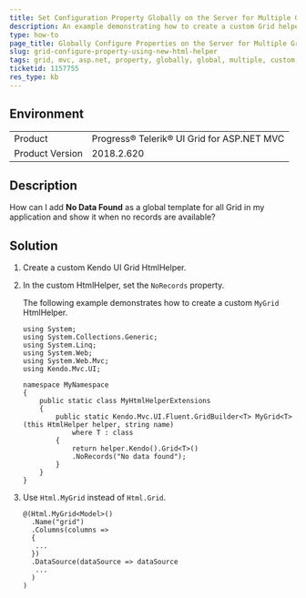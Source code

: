 ```yaml
---
title: Set Configuration Property Globally on the Server for Multiple Grids
description: An example demonstrating how to create a custom Grid helper to set a property globally for multiple grids.
type: how-to
page_title: Globally Configure Properties on the Server for Multiple Grids - Kendo UI Grid for ASP.NET MVC
slug: grid-configure-property-using-new-html-helper
tags: grid, mvc, asp.net, property, globally, global, multiple, custom, helper.
ticketid: 1157755
res_type: kb
---
```


## Environment

<table>
 <tr>
  <td>Product</td>
  <td>Progress® Telerik® UI Grid for ASP.NET MVC</td>
 </tr>
 <tr>
  <td>Product Version</td>
  <td>2018.2.620</td>
 </tr>
</table>

## Description

How can I add **No Data Found** as a global template for all Grid in my application and show it when no records are available?

## Solution

1. Create a custom Kendo UI Grid HtmlHelper.
1. In the custom HtmlHelper, set the `NoRecords` property.

    The following example demonstrates how to create a custom `MyGrid` HtmlHelper.

    ```
    using System;
    using System.Collections.Generic;
    using System.Linq;
    using System.Web;
    using System.Web.Mvc;
    using Kendo.Mvc.UI;

    namespace MyNamespace
    {
        public static class MyHtmlHelperExtensions
        {
            public static Kendo.Mvc.UI.Fluent.GridBuilder<T> MyGrid<T>(this HtmlHelper helper, string name)
                where T : class
            {
                return helper.Kendo().Grid<T>()
                .NoRecords("No data found");
            }
        }
    }
    ```

1. Use `Html.MyGrid` instead of `Html.Grid`.

    ```
    @(Html.MyGrid<Model>()
      .Name("grid")
      .Columns(columns =>
      {
       ...
      })
      .DataSource(dataSource => dataSource
       ...   
      )
    )
    ```
